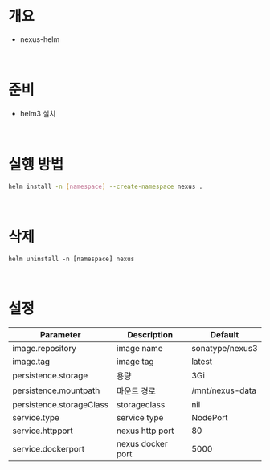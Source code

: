 # 개요
* nexus-helm

<br>

# 준비
* helm3 설치

<br>

# 실행 방법
```sh
helm install -n [namespace] --create-namespace nexus .
```

<br>

# 삭제
```
helm uninstall -n [namespace] nexus
```

<br>

# 설정
| Parameter | Description |	Default |
| -------- | ------------ | --------- |
| image.repository | image name | sonatype/nexus3 |
| image.tag | image tag | latest |
| persistence.storage | 용량 | 3Gi |
| persistence.mountpath | 마운트 경로 | /mnt/nexus-data |
| persistence.storageClass | storageclass | nil |
| service.type | service type | NodePort |
| service.httpport | nexus http port | 80 |
| service.dockerport | nexus docker port | 5000 |
